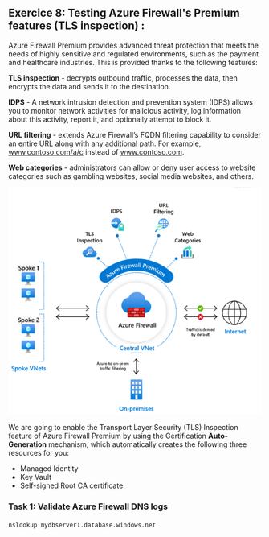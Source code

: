 ## Exercice 8: Testing Azure Firewall's Premium features (TLS inspection) : 

Azure Firewall Premium provides advanced threat protection that meets the needs of highly sensitive and regulated environments, such as the payment and healthcare industries.
This is provided thanks to the following features:

**TLS inspection** - decrypts outbound traffic, processes the data, then encrypts the data and sends it to the destination.

**IDPS** - A network intrusion detection and prevention system (IDPS) allows you to monitor network activities for malicious activity, log information about this activity, report it, and optionally attempt to block it.

**URL filtering** - extends Azure Firewall’s FQDN filtering capability to consider an entire URL along with any additional path. For example, www.contoso.com/a/c instead of www.contoso.com.

**Web categories** - administrators can allow or deny user access to website categories such as gambling websites, social media websites, and others.

<img src="Images\afw-premium-overview.png" width="600"> 	

We are going to enable the Transport Layer Security (TLS) Inspection feature of Azure Firewall Premium by using the Certification **Auto-Generation** mechanism, which automatically creates the following three resources for you:

- Managed Identity
- Key Vault
- Self-signed Root CA certificate

### Task 1: Validate Azure Firewall DNS logs
`nslookup mydbserver1.database.windows.net`  
